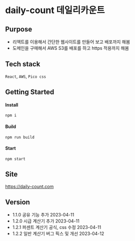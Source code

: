 # daily-count 데일리카운트

## Purpose

- 리액트를 이용해서 간단한 웹사이트를 만들어 보고 배포까지 해봄
- 도메인을 구매해서 AWS S3를 배포를 하고 https 적용까지 해봄

## Tech stack

`React`, `AWS`, `Pico css`

## Getting Started

#### Install

```
npm i
```

#### Build

```
npm run build
```

#### Start

```
npm start
```

## Site

https://daily-count.com

## Version

- 1.1.0 공유 기능 추가 2023-04-11
- 1.2.0 시급 계산기 추가 2023-04-11
- 1.2.1 퍼센트 계산기 공식, css 수정 2023-04-11
- 1.2.2 일반 계산기 버그 픽스 및 개선 2023-04-12

